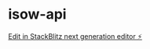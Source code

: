 # isow-api

[Edit in StackBlitz next generation editor ⚡️](https://stackblitz.com/~/github.com/ruancelisantos/isow-api)
